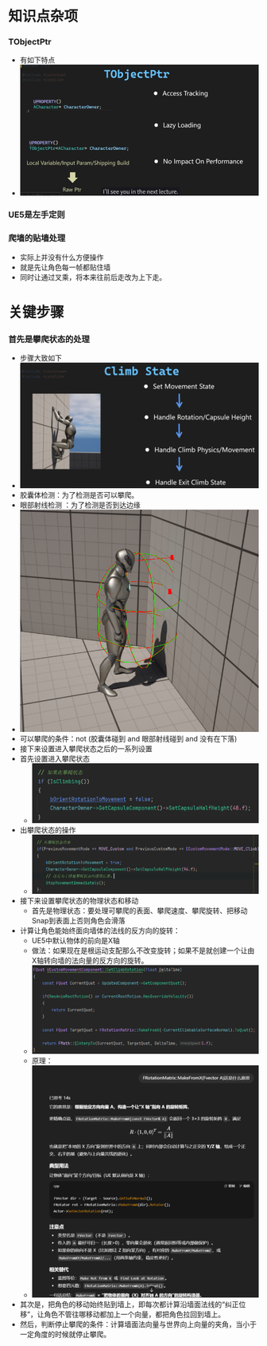 # 知识点杂项

### TObjectPtr

- 有如下特点
- ![image-20250807043347930](README.assets/image-20250807043347930.png)

### UE5是左手定则

### 爬墙的贴墙处理

- 实际上并没有什么方便操作
- 就是先让角色每一帧都贴住墙
- 同时让通过叉乘，将本来往前后走改为上下走。

# 关键步骤

### 首先是攀爬状态的处理

- 步骤大致如下
- ![image-20250808012734897](README.assets/image-20250808012734897.png)
- 胶囊体检测：为了检测是否可以攀爬。
- 眼部射线检测 ：为了检测是否到达边缘
- <img src="README.assets/image-20250808030649958.png" alt="image-20250808030649958" style="zoom: 67%;" />
- 可以攀爬的条件：not (胶囊体碰到 and 眼部射线碰到 and 没有在下落)
- 接下来设置进入攀爬状态之后的一系列设置
- 首先设置进入攀爬状态
  - ![image-20250809005231040](README.assets/image-20250809005231040.png)
- 出攀爬状态的操作
  - ![image-20250809005318744](README.assets/image-20250809005318744.png)
- 接下来设置攀爬状态的物理状态和移动
  - 首先是物理状态：要处理可攀爬的表面、攀爬速度、攀爬旋转、把移动Snap到表面上否则角色会滑落
- 计算让角色能始终面向墙体的法线的反方向的旋转：
  - UE5中默认物体的前向是X轴
  - 做法：如果现在是根运动支配那么不改变旋转；如果不是就创建一个让由X轴转向墙的法向量的反方向的旋转。
  - ![image-20250809225901399](README.assets/image-20250809225901399.png)
  - 原理：
  - ![image-20250809224621005](README.assets/image-20250809224621005.png)
- 其次是，把角色的移动始终贴到墙上，即每次都计算沿墙面法线的“纠正位移”，让角色不管往哪移动都加上一个向量，都把角色拉回到墙上。
- 然后，判断停止攀爬的条件：计算墙面法向量与世界向上向量的夹角，当小于一定角度的时候就停止攀爬。
